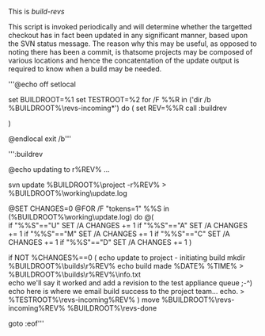 This is _build-revs_

This script is invoked periodically
and will determine whether the targetted checkout has in fact
been updated in any significant manner, based upon the SVN status message.
The reason why this may be useful, as opposed to noting there has been a commit, 
is thatsome projects may be composed of various locations and hence the concatentation 
of the update output is required to know when a build may be needed.


'''@echo off
setlocal

set BUILDROOT=%1
set TESTROOT=%2
for /F %%R in ('dir /b %BUILDROOT%\revs-incoming\*') do (
  set REV=%%R
  call :buildrev
  
)

@endlocal
exit /b'''

''':buildrev

  @echo updating to r%REV% ...
  
  svn update %BUILDROOT%\project -r%REV% > %BUILDROOT%\working\update.log
  
  @SET CHANGES=0
  @FOR /F "tokens=1" %%S in (%BUILDROOT%\working\update.log) do @(		
	if "%%S"=="U"  SET /A CHANGES += 1
	if "%%S"=="A"  SET /A CHANGES += 1
	if "%%S"=="M"  SET /A CHANGES += 1
	if "%%S"=="C"  SET /A CHANGES += 1
	if "%%S"=="D"  SET /A CHANGES += 1
  )

  if NOT %CHANGES%==0 (
    echo update to project - initiating build
    mkdir %BUILDROOT%\builds\r%REV%
    echo build made %DATE% %TIME% > %BUILDROOT%\builds\r%REV%\info.txt	
    echo we'll say it worked and add a revision to the test appliance queue ;-^)
    echo here is where we email build success to the project team...
    echo. > %TESTROOT%\revs-incoming\%REV%
  )
  move %BUILDROOT%\revs-incoming\%REV% %BUILDROOT%\revs-done

goto :eof'''


